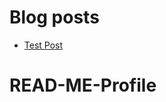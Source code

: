 # Blog posts
<!-- BLOG-POST-LIST:START -->
- [Test Post](https://dev.to/itszed0/test-post-490g)
<!-- BLOG-POST-LIST:END -->

# READ-ME-Profile

